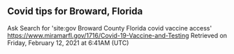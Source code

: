 ## Covid tips for Broward, Florida

Ask Search for 'site:gov Broward County Florida covid vaccine access'
https://www.miramarfl.gov/1716/Covid-19-Vaccine-and-Testing
Retrieved on Friday, February 12, 2021 at 6:41AM (UTC)